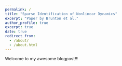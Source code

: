 ```yaml
---
permalink: /
title: "Sparse Identification of Nonlinear Dynamics"
excerpt: "Paper by Brunton et al."
author_profile: true
excerpt: true
date: true
redirect_from: 
  - /about/
  - /about.html
---
```


Welcome to my awesome blogpost!!!